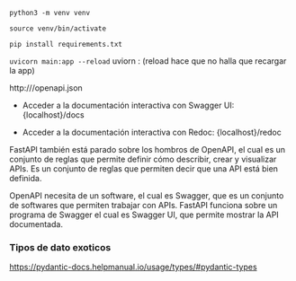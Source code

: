 `python3 -m venv venv`

`source venv/bin/activate`

`pip install requirements.txt`

`uvicorn main:app --reload`
uviorn <archivo>:<variable>  (reload hace que no halla que recargar la app)

http://<host>/openapi.json

- Acceder a la documentación interactiva con Swagger UI:
{localhost}/docs

- Acceder a la documentación interactiva con Redoc:
{localhost}/redoc


FastAPI también está parado sobre los hombros de OpenAPI, el cual es un conjunto de reglas que permite definir cómo describir, crear y visualizar APIs. Es un conjunto de reglas que permiten decir que una API está bien definida.

OpenAPI necesita de un software, el cual es Swagger, que es un conjunto de softwares que permiten trabajar con APIs. FastAPI funciona sobre un programa de Swagger el cual es Swagger UI, que permite mostrar la API documentada.


### Tipos de dato exoticos
https://pydantic-docs.helpmanual.io/usage/types/#pydantic-types
